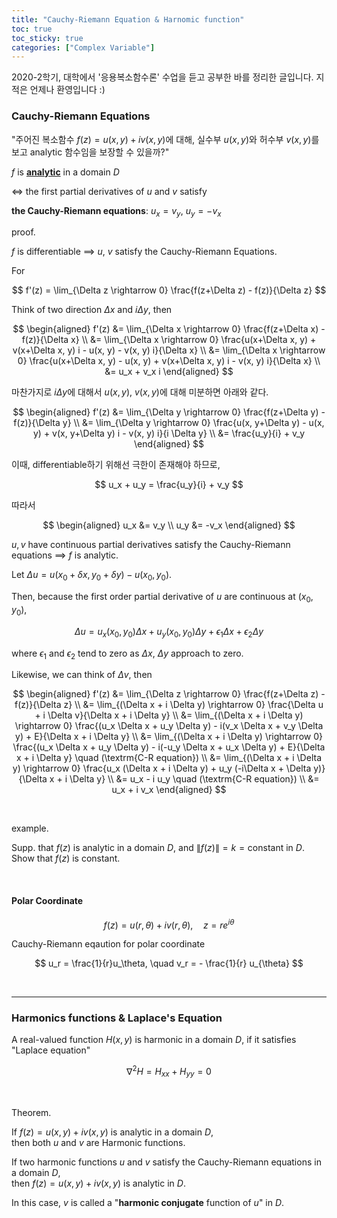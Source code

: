 ```yaml
---
title: "Cauchy-Riemann Equation & Harnomic function"
toc: true
toc_sticky: true
categories: ["Complex Variable"]
---
```


2020-2학기, 대학에서 '응용복소함수론' 수업을 듣고 공부한 바를 정리한 글입니다. 지적은 언제나 환영입니다 :)

### Cauchy-Riemann Equations

"주어진 복소함수 $f(z) = u(x, y) + i v(x, y)$에 대해, 실수부 $u(x, y)$와 허수부 $v(x, y)$를 보고 analytic 함수임을 보장할 수 있을까?"

<div class="notice" markdown="1">

$f$ is **<u>analytic</u>** in a domain $D$

$\iff$ the first partial derivatives of $u$ and $v$ satisfy

**the Cauchy-Riemann equations**: $u_x = v_y$, $u_y = -v_x$

</div>

<span class="statement-title">proof.</span><br>

<div class="math-statement" markdown="1">

$f$ is differentiable $\implies$ $u$, $v$ satisfy the Cauchy-Riemann Equations.

For

$$
f'(z) = \lim_{\Delta z \rightarrow 0} \frac{f(z+\Delta z) - f(z)}{\Delta z}
$$

Think of two direction $\Delta x$ and $i \Delta y$, then

$$
\begin{aligned}
f'(z) &= \lim_{\Delta x \rightarrow 0} \frac{f(z+\Delta x) - f(z)}{\Delta x} \\
&= \lim_{\Delta x \rightarrow 0} \frac{u(x+\Delta x, y) + v(x+\Delta x, y) i - u(x, y) - v(x, y) i}{\Delta x} \\
&= \lim_{\Delta x \rightarrow 0} \frac{u(x+\Delta x, y) - u(x, y) + v(x+\Delta x, y) i - v(x, y) i}{\Delta x} \\
&= u_x + v_x i
\end{aligned}
$$

마찬가지로 $i \Delta y$에 대해서 $u(x, y)$, $v(x, y)$에 대해 미분하면 아래와 같다.

$$
\begin{aligned}
f'(z) &= \lim_{\Delta y \rightarrow 0} \frac{f(z+\Delta y) - f(z)}{\Delta y} \\
&= \lim_{\Delta y \rightarrow 0} \frac{u(x, y+\Delta y) - u(x, y) + v(x, y+\Delta y) i - v(x, y) i}{i \Delta y} \\
&= \frac{u_y}{i} + v_y
\end{aligned}
$$

이때, differentiable하기 위해선 극한이 존재해야 하므로,

$$
u_x + u_y = \frac{u_y}{i} + v_y
$$

따라서

$$
\begin{aligned}
u_x &= v_y \\
u_y &= -v_x
\end{aligned}
$$

</div>

<div class="math-statement" markdown="1">

$u, v$ have continuous partial derivatives satisfy the Cauchy-Riemann equations $\implies$ $f$ is analytic.

Let $\Delta u = u(x_0 + \delta x, y_0 + \delta y) - u(x_0, y_0)$.

Then, because the first order partial derivative of $u$ are continuous at $(x_0, y_0)$,

$$
\Delta u = u_x (x_0, y_0) \Delta x + u_y (x_0, y_0) \Delta y + \epsilon_1 \Delta x + \epsilon_2 \Delta y
$$

where $\epsilon_1$ and $\epsilon_2$ tend to zero as $\Delta x$, $\Delta y$ approach to zero.

Likewise, we can think of $\Delta v$, then

$$
\begin{aligned}
f'(z) &= \lim_{\Delta z \rightarrow 0} \frac{f(z+\Delta z) - f(z)}{\Delta z} \\
&= \lim_{(\Delta x + i \Delta y) \rightarrow 0} \frac{\Delta u + i \Delta v}{\Delta x + i \Delta y} \\
&= \lim_{(\Delta x + i \Delta y) \rightarrow 0} \frac{(u_x \Delta x + u_y \Delta y) - i(v_x \Delta x + v_y \Delta y) + E}{\Delta x + i \Delta y} \\
&= \lim_{(\Delta x + i \Delta y) \rightarrow 0} \frac{(u_x \Delta x + u_y \Delta y) - i(-u_y \Delta x + u_x \Delta y) + E}{\Delta x + i \Delta y} \quad (\textrm{C-R equation}) \\
&= \lim_{(\Delta x + i \Delta y) \rightarrow 0} \frac{u_x (\Delta x + i \Delta y) + u_y (-i\Delta x + \Delta y)}{\Delta x + i \Delta y} \\
&= u_x - i u_y \quad (\textrm{C-R equation}) \\
&= u_x + i v_x
\end{aligned}
$$

</div>

<br/>

<span class="statement-title">example.</span><br>

Supp. that $f(z)$ is analytic in a domain $D$, and $\left\| f(z) \right\| = k = \textrm{constant}$ in $D$. Show that $f(z)$ is constant.

<br/>

#### Polar Coordinate

<div class="notice" markdown="1">

$$
f(z) = u(r, \theta) + i v(r, \theta), \quad z=r e^{i\theta}
$$

Cauchy-Riemann eqaution for polar coordinate

$$
u_r = \frac{1}{r}u_\theta, \quad v_r = - \frac{1}{r} u_{\theta}
$$

</div>

<br/>
<hr/>

### Harmonics functions & Laplace's Equation

<div class="notice" markdown="1">

A real-valued function $H(x, y)$ is harmonic in a domain $D$, if it satisfies "Laplace equation"

$$
\nabla^2 H = H_{xx} + H_{yy} = 0
$$

</div>

<br/>

<span class="statement-title">Theorem.</span><br>

<div class="notice" markdown="1">

If $f(z)=u(x, y) + i v(x, y)$ is analytic in a domain $D$, <br/>
then both $u$ and $v$ are Harmonic functions.

</div>
<div class="notice" markdown="1">

If two harmonic functions $u$ and $v$ satisfy the Cauchy-Riemann equations in a domain $D$, <br/>
then $f(z) = u(x, y) + i v(x, y)$ is analytic in $D$.

In this case, $v$ is called a "**harmonic conjugate** function of $u$" in $D$.

</div>